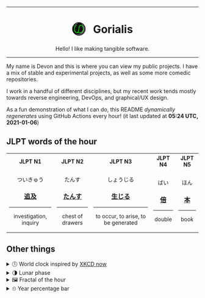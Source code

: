 ***

<h1 align="center">
<sub>
    <img src="readme/resources/avatar.png" height="36">
</sub>
&nbsp;
Gorialis
</h1>
<p align="center">
Hello! I like making tangible software.
</p>

***

My name is Devon and this is where you can view my public projects. I have a mix of stable and experimental projects, as well as some more comedic repositories.

I work in a handful of different disciplines, but my recent work tends mostly towards reverse engineering, DevOps, and graphical/UX design.

As a fun demonstration of what I can do, this README *dynamically regenerates* using GitHub Actions every hour! (it last updated at **05:24 UTC, 2021-01-06**)

<h2>JLPT words of the hour</h2>
<table>
    <tr>
        <th>JLPT N1</th>
        <th>JLPT N2</th>
        <th>JLPT N3</th>
        <th>JLPT N4</th>
        <th>JLPT N5</th>
    </tr>
    <tr>
        <td>
            <p align="center">ついきゅう</p>
            <h3 align="center"><b><a href="https://jisho.org/search/%E8%BF%BD%E5%8F%8A">追及</a></b></h3>
            <hr>
            <p align="center">investigation,<wbr> inquiry</p>
        </td>
        <td>
            <p align="center">たんす</p>
            <h3 align="center"><b><a href="https://jisho.org/search/%E3%81%9F%E3%82%93%E3%81%99">たんす</a></b></h3>
            <hr>
            <p align="center">chest of drawers</p>
        </td>
        <td>
            <p align="center">しょうじる</p>
            <h3 align="center"><b><a href="https://jisho.org/search/%E7%94%9F%E3%81%98%E3%82%8B">生じる</a></b></h3>
            <hr>
            <p align="center">to occur,<wbr> to arise,<wbr> to be generated</p>
        </td>
        <td>
            <p align="center">ばい</p>
            <h3 align="center"><b><a href="https://jisho.org/search/%E5%80%8D">倍</a></b></h3>
            <hr>
            <p align="center">double</p>
        </td>
        <td>
            <p align="center">ほん</p>
            <h3 align="center"><b><a href="https://jisho.org/search/%E6%9C%AC">本</a></b></h3>
            <hr>
            <p align="center">book</p>
        </td>
    </tr>
</table>

<h2>Other things</h2>
<details>
<summary>🕔  World clock inspired by <a href="https://xkcd.com/now">XKCD now</a></summary>

> <img src="generated/now.png" width="512">

</details>
<details>
<summary>🌗 Lunar phase</summary>

The moon is approximately 78.39% through its phase (Last Quarter).

</details>
<details>
<summary>&#x1f5bc; Fractal of the hour</summary>

> <img src="generated/fractal.png" width="512">

</details>
<details>
<summary>&#x23f2; Year percentage bar</summary>
<pre><code>2021 [▁▁▁▁▁▁▁▁▁▁▁▁▁▁▁▁▁▁▁▁] 1.43%</code></pre>
</details>
